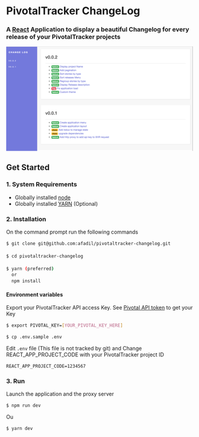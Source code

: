 # PivotalTracker ChangeLog

### A [React](https://reactjs.org/) Application to display a beautiful Changelog for every release of your PivotalTracker projects

![Screenshot](ScreenShot.png)


## Get Started

### 1. System Requirements

* Globally installed [node](https://nodejs.org/en/)
* Globally installed [YARN](https://yarnpkg.com/en/) (Optional)

### 2. Installation

On the command prompt run the following commands

```sh
$ git clone git@github.com:afadil/pivotaltracker-changelog.git

$ cd pivotaltracker-changelog

$ yarn (preferred)
  or
  npm install
```

#### Environment variables
Export your PivotalTracker API access Key. See [Pivotal API token](https://www.pivotaltracker.com/help/articles/api_token/) to get your Key

```sh
$ export PIVOTAL_KEY=[YOUR_PIVOTAL_KEY_HERE]
```

```sh
$ cp .env.sample .env
```

Edit `.env` file (This file is not tracked by git) and Change REACT_APP_PROJECT_CODE with your PivotalTracker project ID

```
REACT_APP_PROJECT_CODE=1234567
```


### 3. Run
Launch the application and the proxy server

```sh
$ npm run dev
```
Ou

```sh
$ yarn dev
```
